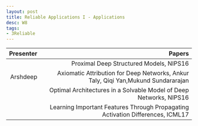 ```yaml
---
layout: post
title: Reliable Applications I - Applications
desc: W8
tags:
- 3Reliable
---
```




| Presenter | Papers |
| -----: | ----------: |
|  | Proximal Deep Structured Models, NIPS16 |
| Arshdeep | Axiomatic Attribution for Deep Networks, Ankur Taly, Qiqi Yan,Mukund Sundararajan |
|  | Optimal Architectures in a Solvable Model of Deep Networks, NIPS16 |
| | Learning Important Features Through Propagating Activation Differences, ICML17 |
